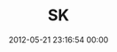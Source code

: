 ---
title: "SK"
date: 2012-05-21 23:16:54 00:00
permalink: /sk
twitter: ""
likes: [69,539]
id: 589
gravatar: "http://www.gravatar.com/avatar/21cc1460cadbf3757189e9c4e7b2f60a"
---